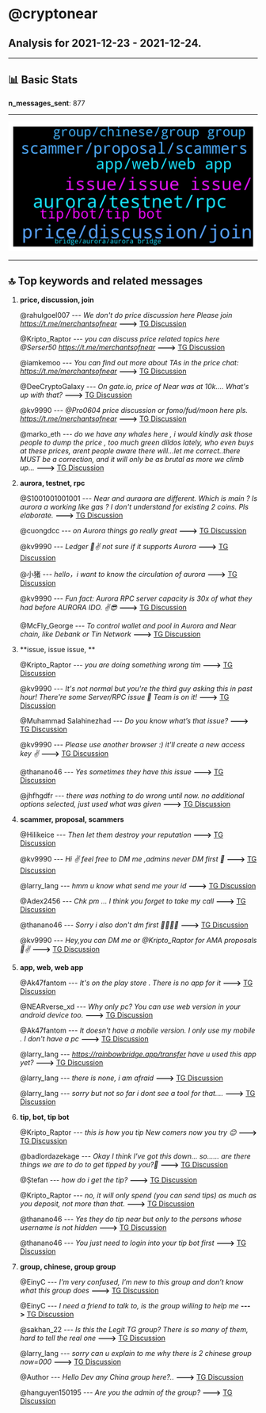 # **@cryptonear**
 ## Analysis for **2021-12-23** - **2021-12-24**.

---

## 📊 **Basic Stats**

**n_messages_sent**: 877

---
![wordcloud](cryptonear_1Days_wordcloud.png)

---


## 🔝 **Top keywords and related messages**

1. **price, discussion, join**

    @rahulgoel007 --- *We don't do price discussion here  Please join https://t.me/merchantsofnear* **--->** [TG Discussion](https://t.me/cryptonear/247966)

    @Kripto_Raptor --- *you can discuss price related topics here @Serser50   https://t.me/merchantsofnear* **--->** [TG Discussion](https://t.me/cryptonear/247811)

    @iamkemoo --- *You can find out more about TAs in the price chat: https://t.me/merchantsofnear* **--->** [TG Discussion](https://t.me/cryptonear/250090)

    @DeeCryptoGalaxy --- *On gate.io, price of Near was at 10k.... What's up with that?* **--->** [TG Discussion](https://t.me/cryptonear/249762)

    @kv9990 --- *@Pro0604 price discussion or fomo/fud/moon here pls. https://t.me/merchantsofnear* **--->** [TG Discussion](https://t.me/cryptonear/248403)

    @marko_eth --- *do we have any whales here , i would kindly ask those people to dump the price , too much green dildos lately, who even buys at these prices, arent people aware there will...let me correct..there MUST be a correction, and it will only be as brutal as more we climb up...* **--->** [TG Discussion](https://t.me/cryptonear/250531)

2. **aurora, testnet, rpc**

    @S1001001001001 --- *Near and auraora are different. Which is main ? Is aurora a working like gas ? I don't understand for existing 2 coins. Pls elaborate.* **--->** [TG Discussion](https://t.me/cryptonear/247788)

    @cuongdcc --- *on Aurora things go really great* **--->** [TG Discussion](https://t.me/cryptonear/249055)

    @kv9990 --- *Ledger 👀✌️ not sure if it supports Aurora* **--->** [TG Discussion](https://t.me/cryptonear/248016)

    @小猪 --- *hello，i want to know the circulation of aurora* **--->** [TG Discussion](https://t.me/cryptonear/249616)

    @kv9990 --- *Fun fact: Aurora RPC server capacity is 30x of what they had before AURORA IDO. ✌️😎* **--->** [TG Discussion](https://t.me/cryptonear/249061)

    @McFly_George --- *To control wallet and pool in Aurora and Near chain, like Debank or Tin Network* **--->** [TG Discussion](https://t.me/cryptonear/250557)

3. **issue, issue issue, **

    @Kripto_Raptor --- *you are doing something wrong tim* **--->** [TG Discussion](https://t.me/cryptonear/247771)

    @kv9990 --- *It's not normal but you're the third guy asking this in past hour! There're some Server/RPC issue 👀 Team is on it!* **--->** [TG Discussion](https://t.me/cryptonear/249113)

    @Muhammad Salahinezhad --- *Do you know what’s that issue?* **--->** [TG Discussion](https://t.me/cryptonear/248707)

    @kv9990 --- *Please use another browser :) it'll create a new access key ✌️* **--->** [TG Discussion](https://t.me/cryptonear/250499)

    @thanano46 --- *Yes sometimes they have this issue* **--->** [TG Discussion](https://t.me/cryptonear/247688)

    @jhfhgdfr --- *there was nothing to do wrong until now. no additional options selected, just used what was given* **--->** [TG Discussion](https://t.me/cryptonear/247776)

4. **scammer, proposal, scammers**

    @Hilikeice --- *Then let them destroy your reputation* **--->** [TG Discussion](https://t.me/cryptonear/250331)

    @kv9990 --- *Hi ✌️ feel free to DM me ,admins never DM first 👀* **--->** [TG Discussion](https://t.me/cryptonear/248238)

    @larry_lang --- *hmm u know what send me your id* **--->** [TG Discussion](https://t.me/cryptonear/249733)

    @Adex2456 --- *Chk pm ... I think you forget to take my call* **--->** [TG Discussion](https://t.me/cryptonear/249991)

    @thanano46 --- *Sorry i also don't dm first 🤣🤣🤣🤣* **--->** [TG Discussion](https://t.me/cryptonear/248249)

    @kv9990 --- *Hey,you can DM me or @Kripto_Raptor  for AMA proposals👀✌️* **--->** [TG Discussion](https://t.me/cryptonear/248079)

5. **app, web, web app**

    @Ak47fantom --- *It's on the play store . There is no app for it* **--->** [TG Discussion](https://t.me/cryptonear/248732)

    @NEARverse_xd --- *Why only pc? You can use web version in your android device too.* **--->** [TG Discussion](https://t.me/cryptonear/248723)

    @Ak47fantom --- *It doesn't have a mobile version. I only use my mobile . I don't have a pc* **--->** [TG Discussion](https://t.me/cryptonear/248668)

    @larry_lang --- *https://rainbowbridge.app/transfer have u used this app yet?* **--->** [TG Discussion](https://t.me/cryptonear/247941)

    @larry_lang --- *there is none, i am afraid* **--->** [TG Discussion](https://t.me/cryptonear/249763)

    @larry_lang --- *sorry but not so far i dont see a tool for that....* **--->** [TG Discussion](https://t.me/cryptonear/248496)

6. **tip, bot, tip bot**

    @Kripto_Raptor --- *this is how you tip New comers now you try 😊* **--->** [TG Discussion](https://t.me/cryptonear/247532)

    @badlordazekage --- *Okay I think I've got this down... so...... are there things we are to do to get tipped by you?🥺* **--->** [TG Discussion](https://t.me/cryptonear/247608)

    @Ștefan --- *how do i get the tip?* **--->** [TG Discussion](https://t.me/cryptonear/247538)

    @Kripto_Raptor --- *no, it will only spend (you can send tips) as much as you deposit, not more than that.* **--->** [TG Discussion](https://t.me/cryptonear/247594)

    @thanano46 --- *Yes they do tip near but only to the persons whose username is not hidden* **--->** [TG Discussion](https://t.me/cryptonear/247506)

    @thanano46 --- *You just need to login into your tip bot first* **--->** [TG Discussion](https://t.me/cryptonear/247576)

7. **group, chinese, group group**

    @EinyC --- *I’m very confused, I’m new to this group and don’t know what this group does* **--->** [TG Discussion](https://t.me/cryptonear/249223)

    @EinyC --- *I need a friend to talk to, is the group willing to help me* **--->** [TG Discussion](https://t.me/cryptonear/249244)

    @sakhan_22 --- *Is this the Legit TG group? There is so many of them, hard to tell the real one* **--->** [TG Discussion](https://t.me/cryptonear/248196)

    @larry_lang --- *sorry can u explain to me why there is 2 chinese group now=000* **--->** [TG Discussion](https://t.me/cryptonear/248477)

    @Author --- *Hello Dev any China group here?..* **--->** [TG Discussion](https://t.me/cryptonear/249002)

    @hanguyen150195 --- *Are you the admin of the group?* **--->** [TG Discussion](https://t.me/cryptonear/249776)

